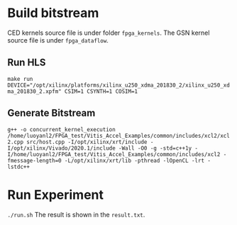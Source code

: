 # Build bitstream
CED kernels source file is under folder `fpga_kernels`. The GSN kernel source file is under `fpga_dataflow`.
## Run HLS
`make run DEVICE="/opt/xilinx/platforms/xilinx_u250_xdma_201830_2/xilinx_u250_xdma_201830_2.xpfm" CSIM=1 CSYNTH=1 COSIM=1`

## Generate Bitstream
`g++ -o concurrent_kernel_execution /home/luoyanl2/FPGA_test/Vitis_Accel_Examples/common/includes/xcl2/xcl2.cpp src/host.cpp -I/opt/xilinx/xrt/include -I/opt/xilinx/Vivado/2020.1/include -Wall -O0 -g -std=c++1y -I/home/luoyanl2/FPGA_test/Vitis_Accel_Examples/common/includes/xcl2 -fmessage-length=0 -L/opt/xilinx/xrt/lib -pthread -lOpenCL -lrt -lstdc++`

# Run Experiment
`./run.sh`
The result is shown in the `result.txt`.